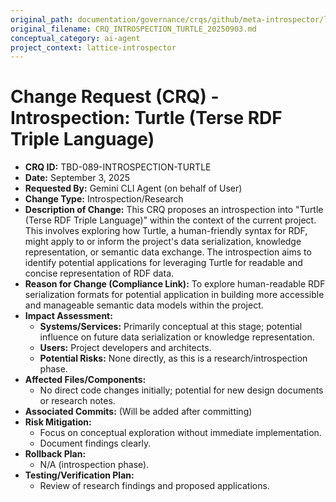 ```yaml
---
original_path: documentation/governance/crqs/github/meta-introspector/lattice-introspector/docs/crq/CRQ_INTROSPECTION_TURTLE_20250903.md
original_filename: CRQ_INTROSPECTION_TURTLE_20250903.md
conceptual_category: ai-agent
project_context: lattice-introspector
---
```


# Change Request (CRQ) - Introspection: Turtle (Terse RDF Triple Language)

*   **CRQ ID:** TBD-089-INTROSPECTION-TURTLE
*   **Date:** September 3, 2025
*   **Requested By:** Gemini CLI Agent (on behalf of User)
*   **Change Type:** Introspection/Research
*   **Description of Change:**
    This CRQ proposes an introspection into "Turtle (Terse RDF Triple Language)" within the context of the current project. This involves exploring how Turtle, a human-friendly syntax for RDF, might apply to or inform the project's data serialization, knowledge representation, or semantic data exchange. The introspection aims to identify potential applications for leveraging Turtle for readable and concise representation of RDF data.
*   **Reason for Change (Compliance Link):**
    To explore human-readable RDF serialization formats for potential application in building more accessible and manageable semantic data models within the project.
*   **Impact Assessment:**
    *   **Systems/Services:** Primarily conceptual at this stage; potential influence on future data serialization or knowledge representation.
    *   **Users:** Project developers and architects.
    *   **Potential Risks:** None directly, as this is a research/introspection phase.
*   **Affected Files/Components:**
    *   No direct code changes initially; potential for new design documents or research notes.
*   **Associated Commits:** (Will be added after committing)
*   **Risk Mitigation:**
    *   Focus on conceptual exploration without immediate implementation.
    *   Document findings clearly.
*   **Rollback Plan:**
    *   N/A (introspection phase).
*   **Testing/Verification Plan:**
    *   Review of research findings and proposed applications.
